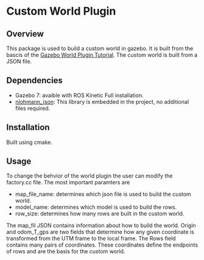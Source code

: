 # Custom World Plugin

## Overview

This package is used to build a custom world in gazebo. It is built from the bascis of the [Gazebo World Plugin Tutorial](http://gazebosim.org/tutorials?cat=install&tut=plugins_world&ver=7%20-%208). The custom world is built from a JSON file.

## Dependencies

- Gazebo 7: avaible with ROS Kinetic Full installation.
- [nlohmann_json](https://github.com/nlohmann/json): This library is embedded in the project, no additional files required.

## Installation

Built using cmake.

## Usage

To change the behvior of the world plugin the user can modify the factory.cc file. The most important paramters are

- map_file_name: determines which json file is used to build the custom world.
- model_name: determines which model is used to build the rows.
- row_size: determines how many rows are built in the custom world.

The map_fil JSON contains information about how to build the world. Origin and odom_T_gps are two fields that determine how any given coordinate is transformed from the UTM frame to the local frame. The Rows field contains many pairs of coordinates. These coordinates define the endpoints of rows and are the basis for the custom world.
